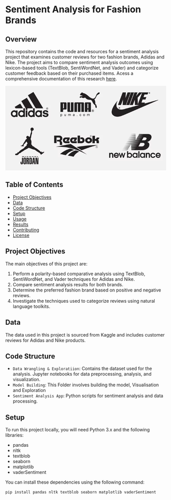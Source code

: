 # Sentiment Analysis for Fashion Brands

## Overview

This repository contains the code and resources for a sentiment analysis project that examines customer reviews for two fashion brands, Adidas and Nike. The project aims to compare sentiment analysis outcomes using lexicon-based tools (TextBlob, SentiWordNet, and Vader) and categorize customer feedback based on their purchased items. Acess a comprehensive documentation of this research [here](https://docs.google.com/document/d/1xbzcP9fu9a2scFvQraUnZ4IUcwttCcMZllV0dPCIKpc/edit?usp=sharing).

![FashionBrands](fashion_brand.webp)
## Table of Contents

- [Project Objectives](#project-objectives)
- [Data](#data)
- [Code Structure](#code-structure)
- [Setup](#setup)
- [Usage](#usage)
- [Results](#results)
- [Contributing](#contributing)
- [License](#license)

## Project Objectives

The main objectives of this project are:

1. Perform a polarity-based comparative analysis using TextBlob, SentiWordNet, and Vader techniques for Adidas and Nike.
2. Compare sentiment analysis results for both brands.
3. Determine the preferred fashion brand based on positive and negative reviews.
4. Investigate the techniques used to categorize reviews using natural language toolkits.

## Data

The data used in this project is sourced from Kaggle and includes customer reviews for Adidas and Nike products.

## Code Structure

- `Data Wrangling & Exploratiion`: Contains the dataset used for the analysis. Jupyter notebooks for data preprocessing, analysis, and visualization.
- `Model Building`: This Folder involves building the model, Visualisation and Exploration
- `Sentiment Analysis App`: Python scripts for sentiment analysis and data processing.

## Setup

To run this project locally, you will need Python 3.x and the following libraries:

- pandas
- nltk
- textblob
- seaborn
- matplotlib
- vaderSentiment

You can install these dependencies using the following command:

```bash
pip install pandas nltk textblob seaborn matplotlib vaderSentiment
